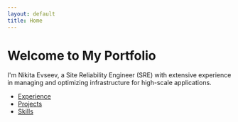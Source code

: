 ```yaml
---
layout: default
title: Home
---
```

# Welcome to My Portfolio

I'm Nikita Evseev, a Site Reliability Engineer (SRE) with extensive experience in managing and optimizing infrastructure for high-scale applications.

- [Experience](experience.md)
- [Projects](projects.md)
- [Skills](skills.md)
